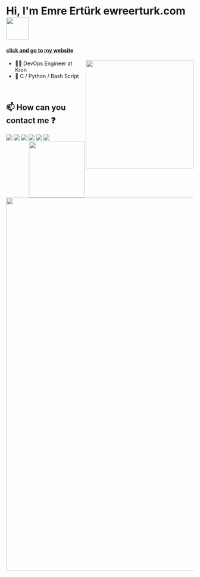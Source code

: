 # Hi, I'm Emre Ertürk  ewreerturk.com <img src="https://media1.giphy.com/media/v1.Y2lkPTc5MGI3NjExaW9peG85OTFtdWxlcDZvZWNuY25ub3V3aWhlbGxxZnN1a3h3OXNyMSZlcD12MV9pbnRlcm5hbF9naWZfYnlfaWQmY3Q9Zw/QXwtfadqo7wbfmT46H/giphy.gif" width="60px" />
#### <a href="https://ewreerturk.com/">click and go to my website</a>
<img align="right" height="290" src="https://media1.giphy.com/media/v1.Y2lkPTc5MGI3NjExOGY0Z252enIwNnZva3ExbnB3NjgxMmVxdm9sOHVoODBzeWVpcGF2NiZlcD12MV9pbnRlcm5hbF9naWZfYnlfaWQmY3Q9Zw/JqmupuTVZYaQX5s094/giphy.gif" />


- :man_technologist:  DevOps Engineer at Kron
- :pencil:  C / Python / Bash Script

<br/>

## :mailbox: How can you contact me :question:  
[<img src="https://img.icons8.com/bubbles/50/000000/gmail.png"/>](mailto:erturktalhaemre@hotmail.com)
[<img src="https://img.icons8.com/bubbles/50/000000/linkedin.png"/>](https://www.linkedin.com/in/ewreerturk/)
[<img src="https://img.icons8.com/bubbles/50/000000/github.png">](https://github.com/ewreerturk)
[<img src="https://img.icons8.com/bubbles/50/000000/instagram-new.png"/>](https://instagram.com/ewreerturk)
[<img src="https://img.icons8.com/bubbles/50/000000/spotify.png"/>](https://open.spotify.com/user/ewreerturk)
[<img src="https://img.icons8.com/bubbles/50/000000/discord-logo.png"/>](https://discord.gg/XwrthUtV)
<img align="right" height="150" src="https://media.giphy.com/media/L2xMiAQA8sa19ln8PG/giphy.gif" />


<img align="right" src="https://media.giphy.com/media/se6QSoA9i3SnuqOBrm/giphy.gif" width="15" />
<br>
<img align="right" height="1000" src="https://media0.giphy.com/media/v1.Y2lkPTc5MGI3NjExNzR0NTVxZzlhYmxweW1pcGgya3c3YnZzOXRheG90bmV4enU5ZWIwbSZlcD12MV9pbnRlcm5hbF9naWZfYnlfaWQmY3Q9Zw/DoWqmz4TGL3Tk9jwTZ/giphy.gif"  width="4000px" />

